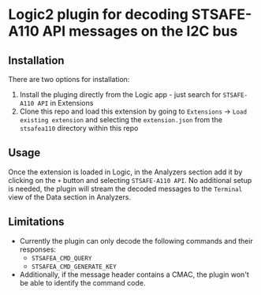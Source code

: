 
# Logic2 plugin for decoding STSAFE-A110 API messages on the I2C bus

## Installation

There are two options for installation:
1. Install the pluging directly from the Logic app - just search for `STSAFE-A110 API` in Extensions 
2. Clone this repo and load this extension by going to `Extensions` -> `Load existing extension` and selecting the `extension.json` from the `stsafea110` directory within this repo

## Usage

Once the extension is loaded in Logic, in the Analyzers section add it by clicking on the `+` button and selecting `STSAFE-A110 API`. 
No additional setup is needed, the plugin will stream the decoded messages to the `Terminal` view of the Data section in Analyzers.

## Limitations

- Currently the plugin can only decode the following commands and their responses:
	- `STSAFEA_CMD_QUERY`
	- `STSAFEA_CMD_GENERATE_KEY`
- Additionally, if the message header contains a CMAC, the plugin won't be able to identify the command code.
